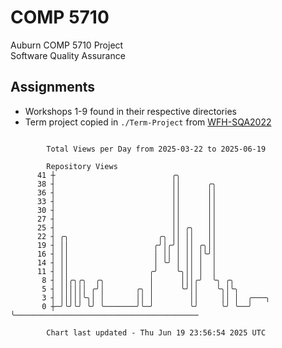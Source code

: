 # COMP 5710
Auburn COMP 5710 Project  
Software Quality Assurance

## Assignments
- Workshops 1-9 found in their respective directories
- Term project copied in `./Term-Project` from [WFH-SQA2022](https://github.com/wumphlett/WFH-SQA2022-AUBURN)

```

        Total Views per Day from 2025-03-22 to 2025-06-19

        Repository Views
      41 ┼                          ╭╮
      38 ┤                          ││      ╭╮
      36 ┤                          ││      ││
      33 ┤                          ││      ││
      30 ┤                          ││      ││
      27 ┤                          ││      ││
      25 ┤                          ││ ╭╮   ││
      22 ┤ ╭╮                    ╭╮ ││ ││   ││
      19 ┤ ││                   ╭╯│╭╯│ ││ ╭╮││
      16 ┤ ││                   │ ││ │ ││ │╰╯│
      14 ┤ ││                   │ ╰╯ │ ││ │  │
      11 ┤ ││                  ╭╯    ╰╮││ │  │
       8 ┤ ││╭╮╭╮  ╭╮          │      │││╭╯  ╰╮ ╭╮
       5 ┤ ││││││ ╭╯│       ╭╮ │      ╰╯││    ╰╮│╰╮
       3 ┤ │││││╰╮│ │       ││ │        ││     ││ │  ╭───╮
       0 ┼─╯╰╯╰╯ ╰╯ ╰───────╯╰─╯        ╰╯     ╰╯ ╰──╯   ╰─────────────────────────────────────────

        Chart last updated - Thu Jun 19 23:56:54 2025 UTC
        
```
